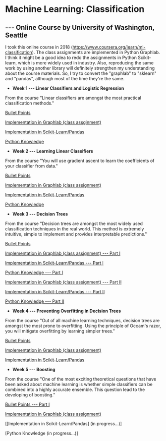 # Machine Learning: Classification
## --- Online Course by University of Washington, Seattle 


I took this online course in 2018 (https://www.coursera.org/learn/ml-classification). The class assignments are implemented in Python Graphlab. I think it might be a good idea to redo the assignments in Python Scikit-learn, which is more widely used in industry. Also, reproducing the same work by using another library will definitely strengthen my understanding about the course materials. So, I try to convert the "graphlab" to "sklearn" and "pandas", although most of the time they're the same.


- **Week 1 --- Linear Classifiers and Logistic Regression**

From the course "Linear classifiers are amongst the most practical classification methods."

  [Bullet Points](https://github.com/lxn1021/ML/blob/master/bullet%20points_week1.pdf)
  
  [Implementation in Graphlab (class assginment)](https://github.com/lxn1021/ML/blob/master/Predict%20sentiment_SF.ipynb)
  
  [Implementation in Scikit-Learn/Pandas](https://github.com/lxn1021/Online-Course-Machine-Learning-Classification/blob/master/Predict%20sentiment_DF.ipynb)
  
  [Python Knowledge](https://github.com/lxn1021/Online-Course-Machine-Learning-Classification/blob/master/Python%20knowledge_week1.pdf)
  
  
- **Week 2 --- Learning Linear Classifiers**

From the course "You will use gradient ascent to learn the coefficients of your classifier from data."

  [Bullet Points](https://github.com/lxn1021/Online-Course-Machine-Learning-Classification/blob/master/bullet%20points_week2.pdf)
  
  [Implementation in Graphlab (class assignment)](https://github.com/lxn1021/Online-Course-Machine-Learning-Classification/blob/master/Linear%20Classifier%20Regularization_SF.ipynb)
  
  [Implementation in Scikit-Learn/Pandas](https://github.com/lxn1021/Online-Course-Machine-Learning-Classification/blob/master/Linear%20Classifier%20Regularization_DF.ipynb)
  
  [Python Knowledge](https://github.com/lxn1021/Online-Course-Machine-Learning-Classification/blob/master/Python%20knowledge_week2.pdf)
  
  
- **Week 3 --- Decision Trees**

From the course "Decision trees are amongst the most widely used classification techniques in the real world. This method is extremely intuitive, simple to implement and provides interpretable predictions."

  [Bullet Points](https://github.com/lxn1021/Online-Course-Machine-Learning-Classification/blob/master/bullet%20points_week3.pdf)
  
  [Implementation in Graphlab (class assignment) --- Part I](https://github.com/lxn1021/Online-Course-Machine-Learning-Classification/blob/master/Decision%20Tree_SF.ipynb)
  
  [Implementation in Scikit-Learn/Pandas --- Part I](https://github.com/lxn1021/Online-Course-Machine-Learning-Classification/blob/master/Decision%20Trees_DF.ipynb)
  
  [Python Knowledge --- Part I](https://github.com/lxn1021/Online-Course-Machine-Learning-Classification/blob/master/Python%20knowledge_week3.pdf)
  
  [Implementation in Graphlab (class assignment) --- Part II](https://github.com/lxn1021/Online-Course-Machine-Learning-Classification/blob/master/Decision%20Tree_SF_2.ipynb)
  
  [Implementation in Scikit-Learn/Pandas --- Part II](https://github.com/lxn1021/Online-Course-Machine-Learning-Classification/blob/master/Decision%20Tree_DF_2.ipynb)
  
  [Python Knowledge --- Part II](https://github.com/lxn1021/Online-Course-Machine-Learning-Classification/blob/master/Python%20knowledge_week3_II.pdf)


- **Week 4 --- Preventing Overfitting in Decision Trees**
 
 From the course "Out of all machine learning techniques, decision trees are amongst the most prone to overfitting. Using the principle of Occam's razor, you will mitigate overfitting by learning simpler trees."
 
  [Bullet Points](https://github.com/lxn1021/Online-Course-Machine-Learning-Classification/blob/master/bullet%20points_week4.pdf)
  
  [Implementation in Graphlab (class assignment)](https://github.com/lxn1021/Online-Course-Machine-Learning-Classification/blob/master/Decision%20Trees%20Overfitting_SF.ipynb)
  
  [Implementation in Scikit-Learn/Pandas](https://github.com/lxn1021/Online-Course-Machine-Learning-Classification/blob/master/Decision%20Trees%20Overfitting_DF.ipynb)
  

- **Week 5 --- Boosting**

From the course "One of the most exciting theoretical questions that have been asked about machine learning is whether simple classifiers can be combined into a highly accurate ensemble. This question lead to the developing of boosting."

  [Bullet Points --- Part I](https://github.com/lxn1021/Online-Course-Machine-Learning-Classification/blob/master/bullet%20points_week5.pdf)
  
  [Implementation in Graphlab (class assignment)](https://github.com/lxn1021/Online-Course-Machine-Learning-Classification/blob/master/Boosting_SF_1.ipynb)
  
  [[Implementation in Scikit-Learn/Pandas] (in progress...)]
  
  [Python Knowledge (in progress...)]
